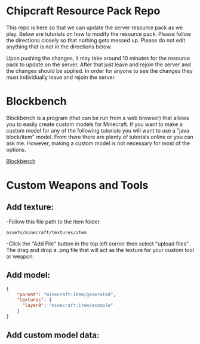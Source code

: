 # Chipcraft Resource Pack Repo
This repo is here so that we can update the server resource pack as we play. Below are tutorials on how to modify the resource pack. Please follow the directions closely so that nothing gets messed up. Please do not edit anything that is not in the directions below.

Upon pushing the changes, it may take around 10 minutes for the resource pack to update on the server. After that just leave and rejoin the server and the changes should be applied. In order for anyone to see the changes they must individually leave and rejoin the server.

# Blockbench
Blockbench is a program (that can be run from a web browser) that allows you to easily create custom models for Minecraft. If you want to make a custom model for any of the following tutorials you will want to use a "java block/item" model. From there there are plenty of tutorials online or you can ask me. However, making a custom model is not  necessary for most of the options.

[Blockbench](https://www.blockbench.net/)

# Custom Weapons and Tools
## Add texture:
-Follow this file path to the item folder.

    assets/minecraft/textures/item

-Click the "Add File" button in the top left corner then select "upload files". The drag and drop a .png file that will act as the texture for your custom tool or weapon.

## Add model:

```json
{
	"parent": "minecraft:item/generated",
	"textures": {
	  "layer0": "minecraft:item/example"
	}
} 
```

## Add custom model data:
